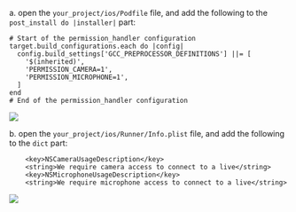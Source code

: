
a. open the `your_project/ios/Podfile` file, and add the following to the `post_install do |installer|` part:

```plist
# Start of the permission_handler configuration
target.build_configurations.each do |config|
  config.build_settings['GCC_PREPROCESSOR_DEFINITIONS'] ||= [
    '$(inherited)',
    'PERMISSION_CAMERA=1',
    'PERMISSION_MICROPHONE=1',
  ]
end
# End of the permission_handler configuration
```

<Frame width="512" height="auto" caption="">
  <img src="https://storage.zego.im/sdk-doc/Pics/ZegoUIKit/Flutter/live/permission_podfile.png" />
</Frame>

b. open the `your_project/ios/Runner/Info.plist` file, and add the following to the `dict` part:

```plist
    <key>NSCameraUsageDescription</key>
    <string>We require camera access to connect to a live</string>
    <key>NSMicrophoneUsageDescription</key>
    <string>We require microphone access to connect to a live</string>
```

<Frame width="512" height="auto" caption="">
  <img src="https://storage.zego.im/sdk-doc/Pics/ZegoUIKit/Flutter/live/permission_ios.png" />
</Frame>

